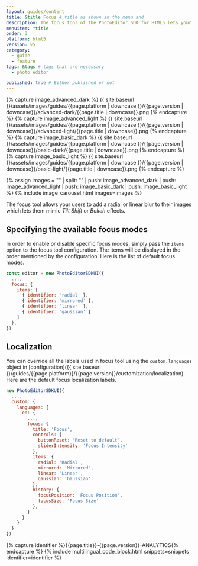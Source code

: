 ```yaml
---
layout: guides/content
title: &title Focus # title as shown in the menu and
description: The focus tool of the PhotoEditor SDK for HTML5 lets your users add a radial or linear blur to their images. Learn how to configure the tool.
menuitem: *title
order: 3
platform: html5
version: v5
category:
  - guide
  - feature
tags: &tags # tags that are necessary
  - photo editor

published: true # Either published or not
---
```

<!-- ![{{page.title}} tool]({{ site.baseurl }}/assets/images/guides/{{page.platform | downcase }}/{{page.version | downcase}}/{{page.title | downcase}}.jpg){: .center-image style="padding: 20px; max-height: 400px;"} -->

{% capture image_advanced_dark %}
{{ site.baseurl }}/assets/images/guides/{{page.platform | downcase }}/{{page.version | downcase}}/advanced-dark/{{page.title | downcase}}.png
{% endcapture %}
{% capture image_advanced_light %}
{{ site.baseurl }}/assets/images/guides/{{page.platform | downcase }}/{{page.version | downcase}}/advanced-light/{{page.title | downcase}}.png
{% endcapture %}
{% capture image_basic_dark %}
{{ site.baseurl }}/assets/images/guides/{{page.platform | downcase }}/{{page.version | downcase}}/basic-dark/{{page.title | downcase}}.png
{% endcapture %}
{% capture image_basic_light %}
{{ site.baseurl }}/assets/images/guides/{{page.platform | downcase }}/{{page.version | downcase}}/basic-light/{{page.title | downcase}}.png
{% endcapture %}

{% assign images = "" | split: "" | push: image_advanced_dark | push: image_advanced_light | push: image_basic_dark | push: image_basic_light %}
{% include image_carousel.html images=images %}

The focus tool allows your users to add a radial or linear blur to their images which lets them mimic *Tilt Shift* or *Bokeh* effects.

## Specifying the available focus modes

In order to enable or disable specific focus modes, simply pass the `items` option to the focus tool configuration. The items will be displayed in the order mentioned by the configuration. Here is the list of default focus modes.

```js
const editor = new PhotoEditorSDKUI({
  ...,
  focus: {
    items: [
      { identifier: 'radial' },
      { identifier: 'mirrored' },
      { identifier: 'linear' },
      { identifier: 'gaussian' }
    ]
  },
})
```

## Localization

You can override all the labels used in focus tool using the `custom.languages` object in [configuration]({{ site.baseurl }}/guides/{{page.platform}}/{{page.version}}/customization/localization). Here are the default focus localization labels.

```js
new PhotoEditorSDKUI({
  ...,
  custom: {
    languages: {
      en: {
        ...,
        focus: {
          title: 'Focus',
          controls: {
            buttonReset: 'Reset to default',
            sliderIntensity: 'Focus Intensity'
          },
          items: {
            radial: 'Radial',
            mirrored: 'Mirrored',
            linear: 'Linear',
            gaussian: 'Gaussian'
          },
          history: {
            focusPosition: 'Focus Position',
            focusSize: 'Focus Size'
          },
        }
      }
    }
  }
})

```

{% capture identifier %}{{page.title}}-{{page.version}}-ANALYTICS{% endcapture %}
{% include multilingual_code_block.html snippets=snippets identifier=identifier %}
